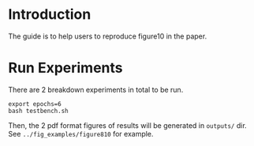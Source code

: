 # Introduction

The guide is to help users to reproduce figure10 in the paper.

# Run Experiments

There are 2 breakdown experiments in total to be run.

```shell
export epochs=6
bash testbench.sh
```

Then, the 2 pdf format figures of results will be generated in `outputs/` dir. See `../fig_examples/figure810` for example.
